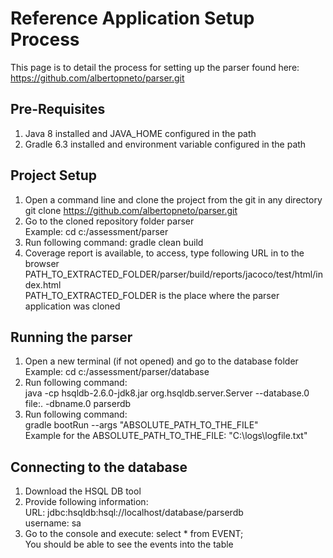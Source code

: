 Reference Application Setup Process
===================================

This page is to detail the process for setting up the parser found here: https://github.com/albertopneto/parser.git  

Pre-Requisites
------------------------  

1. Java 8 installed and JAVA_HOME configured in the path
2. Gradle 6.3 installed and environment variable configured in the path

Project Setup
---------------------------
1. Open a command line and clone the project from the git in any directory <br />
	git clone https://github.com/albertopneto/parser.git
2. Go to the cloned repository folder parser <br />
	Example: cd c:/assessment/parser
3. Run following command: gradle clean build
4. Coverage report is available, to access, type following URL in to the browser <br />
	PATH_TO_EXTRACTED_FOLDER/parser/build/reports/jacoco/test/html/index.html <br />
	PATH_TO_EXTRACTED_FOLDER is the place where the parser application was cloned

Running the parser
---------------------------
1. Open a new terminal (if not opened) and go to the database folder <br />
	Example: cd c:/assessment/parser/database
2. Run following command: <br />
	java -cp hsqldb-2.6.0-jdk8.jar org.hsqldb.server.Server --database.0 file:. -dbname.0 parserdb
4. Run following command: <br />
	gradle bootRun --args "ABSOLUTE_PATH_TO_THE_FILE" <br />
    	Example for the ABSOLUTE_PATH_TO_THE_FILE: "C:\logs\logfile.txt"

Connecting to the database
---------------------------

1. Download the HSQL DB tool
2. Provide following information: <br />
    URL: jdbc:hsqldb:hsql://localhost/database/parserdb <br />
    username: sa
3. Go to the console and execute: select * from EVENT; <br />
    You should be able to see the events into the table
